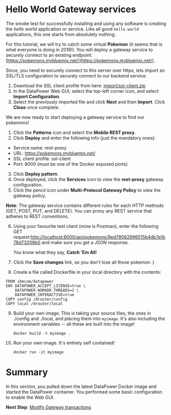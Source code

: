 # Hello World Gateway services

The smoke test for successfully installing and using any software is creating the *hello world* application or service. Like all good `hello world` applications, this one starts from absolutely nothing.

For this tutorial, we will try to catch some virtual __Pokemon__ (it seems that is what everyone is doing in 2016!). You will deploy a gateway service to securely connect to an existing endpoint: [https://pokemons.mybluemix.net/](https://pokemons.mybluemix.net/).

Since, you need to securely connect to this server over https, lets import an SSL/TLS configuration to securely connect to our backend service.

1. Download the SSL client profile from here: [import/ssl-client.zip](import/ssl-client.zip)
2. In the DataPower Web GUI, select the top-left corner icon, and select **Import Configuration**.
3. Select the previously imported file and click **Next** and then **Import**. Click **Close** once complete.

We are now ready to start deploying a gateway service to find our pokemons! 

1. Click the __Patterns__ icon and select the **Mobile REST proxy**.
2. Click **Deploy** and enter the following info (just the mandatory ones):
 - Service name: rest-proxy
 - URL: https://pokemons.mybluemix.net/
 - SSL client profile: ssl-client 
 - Port: 8000 (must be one of the Docker exposed ports)
3. Click **Deploy pattern**.
4. Once deployed, click the __Services__ icon to view the __rest-proxy__ gateway configuration.
5. Click the pencil icon under __Multi-Protocol Gateway Policy__ to view the gateway policy. 
	
**Note**: The gateway service contains different rules for each HTTP methods (GET, POST, PUT, and DELETE). You can proxy any REST service that adheres to REST conventions. 

6. Using your favourite test client (mine is Postman), enter the following GET request:[http://localhost:8000/api/pokemons/9ed78062996515b4db7e1b78d73208b0](http://localhost:8000/api/pokemons/9ed78062996515b4db7e1b78d73208b0) and make sure you get a JSON response. 

	You know what they say, __Catch 'Em All__!

7. Click the __Save changes__ link, so you don't lose all those pokemon :)

8. Create a file called Dockerfile in your local directory with the contents:
```
FROM ibmcom/datapower
ENV DATAPOWER_ACCEPT_LICENSE=true \
    DATAPOWER_WORKDR_THREADS=2 \
    DATAPOWER_INTERACTIVE=true
COPY config /drouter/config
COPY local /drouter/local
```

9. Build your own image. This is taking your source files, the ones in ./config and ./local, and placing them into `myimage`. It's also including the environment variables -- all these are built into the image!

	`docker build -t myimage .`

10. Run your own image. It's entirely self contained!  
	
	`docker run -it myimage` 

# Summary

In this section, you pulled down the latest DataPower Docker image and started the DataPower container. You performed some basic configuration to enable the Web GUI.

**Next Step**: [Modify Gateway transactions ](gatewayscript-101.md)
